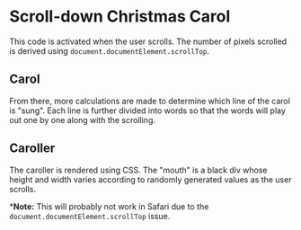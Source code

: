 # Scroll-down Christmas Carol
This code is activated when the user scrolls. The number of pixels scrolled is derived using `document.documentElement.scrollTop`.

## Carol
From there, more calculations are made to determine which line of the carol is "sung". Each line is further divided into words so that the words will play out one by one along with the scrolling.

## Caroller
The caroller is rendered using CSS. The "mouth" is a black div whose height and width varies according to randomly generated values as the user scrolls.

***Note:** This will probably not work in Safari due to the `document.documentElement.scrollTop` issue.
